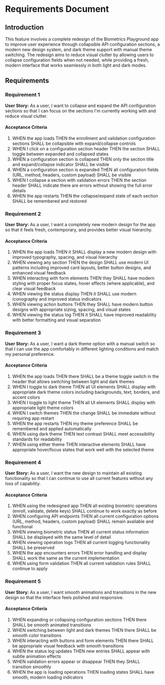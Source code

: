 # Requirements Document

## Introduction

This feature involves a complete redesign of the Biometrics Playground app to improve user experience through collapsible API configuration sections, a modern new design system, and dark theme support with manual theme switching. The redesign aims to reduce visual clutter by allowing users to collapse configuration fields when not needed, while providing a fresh, modern interface that works seamlessly in both light and dark modes.

## Requirements

### Requirement 1

**User Story:** As a user, I want to collapse and expand the API configuration sections so that I can focus on the sections I'm currently working with and reduce visual clutter.

#### Acceptance Criteria

1. WHEN the app loads THEN the enrollment and validation configuration sections SHALL be collapsible with expand/collapse controls
2. WHEN I click on a configuration section header THEN the section SHALL toggle between expanded and collapsed states
3. WHEN a configuration section is collapsed THEN only the section title and expand/collapse indicator SHALL be visible
4. WHEN a configuration section is expanded THEN all configuration fields (URL, method, headers, custom payload) SHALL be visible
5. WHEN I collapse a section with validation errors THEN the section header SHALL indicate there are errors without showing the full error details
6. WHEN the app restarts THEN the collapse/expand state of each section SHALL be remembered and restored

### Requirement 2

**User Story:** As a user, I want a completely new modern design for the app so that it feels fresh, contemporary, and provides better visual hierarchy.

#### Acceptance Criteria

1. WHEN the app loads THEN it SHALL display a new modern design with improved typography, spacing, and visual hierarchy
2. WHEN viewing any section THEN the design SHALL use modern UI patterns including improved card layouts, better button designs, and enhanced visual feedback
3. WHEN interacting with form elements THEN they SHALL have modern styling with proper focus states, hover effects (where applicable), and clear visual feedback
4. WHEN viewing the status display THEN it SHALL use modern iconography and improved status indicators
5. WHEN viewing action buttons THEN they SHALL have modern button designs with appropriate sizing, spacing, and visual states
6. WHEN viewing the status log THEN it SHALL have improved readability with better formatting and visual separation

### Requirement 3

**User Story:** As a user, I want a dark theme option with a manual switch so that I can use the app comfortably in different lighting conditions and match my personal preference.

#### Acceptance Criteria

1. WHEN the app loads THEN there SHALL be a theme toggle switch in the header that allows switching between light and dark themes
2. WHEN I toggle to dark theme THEN all UI elements SHALL display with appropriate dark theme colors including backgrounds, text, borders, and accent colors
3. WHEN I toggle to light theme THEN all UI elements SHALL display with appropriate light theme colors
4. WHEN I switch themes THEN the change SHALL be immediate without requiring app restart
5. WHEN the app restarts THEN my theme preference SHALL be remembered and applied automatically
6. WHEN using dark theme THEN text contrast SHALL meet accessibility standards for readability
7. WHEN using either theme THEN interactive elements SHALL have appropriate hover/focus states that work well with the selected theme

### Requirement 4

**User Story:** As a user, I want the new design to maintain all existing functionality so that I can continue to use all current features without any loss of capability.

#### Acceptance Criteria

1. WHEN using the redesigned app THEN all existing biometric operations (enroll, validate, delete keys) SHALL continue to work exactly as before
2. WHEN configuring API endpoints THEN all current configuration options (URL, method, headers, custom payload) SHALL remain available and functional
3. WHEN viewing biometric status THEN all current status information SHALL be displayed with the same level of detail
4. WHEN viewing operation logs THEN all current logging functionality SHALL be preserved
5. WHEN the app encounters errors THEN error handling and display SHALL work the same as the current implementation
6. WHEN using form validation THEN all current validation rules SHALL continue to apply

### Requirement 5

**User Story:** As a user, I want smooth animations and transitions in the new design so that the interface feels polished and responsive.

#### Acceptance Criteria

1. WHEN expanding or collapsing configuration sections THEN there SHALL be smooth animated transitions
2. WHEN switching between light and dark themes THEN there SHALL be smooth color transitions
3. WHEN interacting with buttons and form elements THEN there SHALL be appropriate visual feedback with smooth transitions
4. WHEN the status log updates THEN new entries SHALL appear with subtle animation effects
5. WHEN validation errors appear or disappear THEN they SHALL transition smoothly
6. WHEN the app is loading operations THEN loading states SHALL have smooth, modern loading indicators